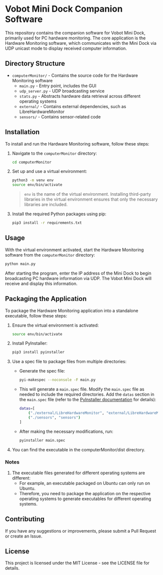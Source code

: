 
# Vobot Mini Dock Companion Software

This repository contains the companion software for Vobot Mini Dock, primarily used for PC hardware monitoring. The core application is the Hardware Monitoring software, which communicates with the Mini Dock via UDP unicast mode to display received computer information.

## Directory Structure

- `computerMonitor/` - Contains the source code for the Hardware Monitoring software
  - `main.py` - Entry point, includes the GUI
  - `udp_server.py` - UDP broadcasting service
  - `stats.py` - Abstracts hardware data retrieval across different operating systems
  - `external/` - Contains external dependencies, such as LibreHardwareMonitor
  - `sensors/` - Contains sensor-related code

## Installation

To install and run the Hardware Monitoring software, follow these steps:

1. Navigate to the `computerMonitor` directory:
    ```bash
    cd computerMonitor
    ```

2. Set up and use a virtual environment:
    ```bash
    python3 -m venv env
    source env/bin/activate
    ```
    > `env` is the name of the virtual environment. Installing third-party libraries in the virtual environment ensures that only the necessary libraries are included.

3. Install the required Python packages using pip:
    ```bash
    pip3 install -r requirements.txt
    ```

## Usage

With the virtual environment activated, start the Hardware Monitoring software from the `computerMonitor` directory:

```bash
python main.py
```

After starting the program, enter the IP address of the Mini Dock to begin broadcasting PC hardware information via UDP. The Vobot Mini Dock will receive and display this information.

## Packaging the Application

To package the Hardware Monitoring application into a standalone executable, follow these steps:

1. Ensure the virtual environment is activated:
    ```bash
    source env/bin/activate
    ```

2. Install PyInstaller:
    ```bash
    pip3 install pyinstaller
    ```

3. Use a spec file to package files from multiple directories:
    - Generate the spec file:
        ```bash
        pyi-makespec --noconsole -F main.py
        ```
    - This will generate a `main.spec` file. Modify the `main.spec` file as needed to include the required directories. Add the `datas` section in the `main.spec` file (refer to the [PyInstaller documentation](https://pyinstaller.org/en/stable/spec-files.html#using-spec-files) for details):
        ```bash
        datas=[
            ("./external/LibreHardwareMonitor", "external/LibreHardwareMonitor"),
            ("./sensors", "sensors")
        ]
        ```
    - After making the necessary modifications, run:
        ```bash
        pyinstaller main.spec
        ```

4. You can find the executable in the computerMonitor/dist directory.

### Notes

1. The executable files generated for different operating systems are different:
    - For example, an executable packaged on Ubuntu can only run on Ubuntu.
    - Therefore, you need to package the application on the respective operating systems to generate executables for different operating systems.

## Contributing

If you have any suggestions or improvements, please submit a Pull Request or create an Issue.

## License

This project is licensed under the MIT License - see the LICENSE file for details.

